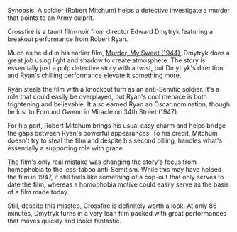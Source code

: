 Synopsis: A soldier (Robert Mitchum) helps a detective investigate a murder that points to an Army culprit.

Crossfire is a taunt film-noir from director Edward Dmytryk featuring a breakout performance from Robert Ryan.

Much as he did in his earlier film, <a href="/browse/reviews/murder-my-sweet-1944/">Murder, My Sweet (1944)</a>, Dmytryk does a great job using light and shadow to create atmosphere. The story is essentially just a pulp detective story with a twist, but Dmytryk's direction and Ryan's chilling performance elevate it something more.

Ryan steals the film with a knockout turn as an anti-Semitic soldier. It's a role that could easily be overplayed, but Ryan's cool menace is both frightening and believable. It also earned Ryan an Oscar nomination, though he lost to Edmund Gwenn in Miracle on 34th Street (1947).

For his part, Robert Mitchum brings his usual easy charm and helps bridge the gaps between Ryan's powerful appearances. To his credit, Mitchum doesn't try to steal the film and despite his second billing, handles what's essentially a supporting role with grace.

The film's only real mistake was changing the story's focus from homophobia to the less-taboo anti-Semitism. While this may have helped the film in 1947, it still feels like something of a cop-out that only serves to date the film, whereas a homophobia motive could easily serve as the basis of a film made today.

Still, despite this misstep, Crossfire is definitely worth a look. At only 86 minutes, Dmytryk turns in a very lean film packed with great performances that moves quickly and looks fantastic. 
